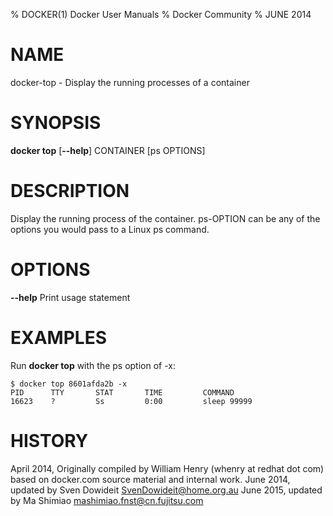 % DOCKER(1) Docker User Manuals
% Docker Community
% JUNE 2014
# NAME
docker-top - Display the running processes of a container

# SYNOPSIS
**docker top**
[**--help**]
CONTAINER [ps OPTIONS]

# DESCRIPTION

Display the running process of the container. ps-OPTION can be any of the
 options you would pass to a Linux ps command.

# OPTIONS
**--help**
  Print usage statement

# EXAMPLES

Run **docker top** with the ps option of -x:

    $ docker top 8601afda2b -x
    PID      TTY       STAT       TIME         COMMAND
    16623    ?         Ss         0:00         sleep 99999


# HISTORY
April 2014, Originally compiled by William Henry (whenry at redhat dot com)
based on docker.com source material and internal work.
June 2014, updated by Sven Dowideit <SvenDowideit@home.org.au>
June 2015, updated by Ma Shimiao <mashimiao.fnst@cn.fujitsu.com>
